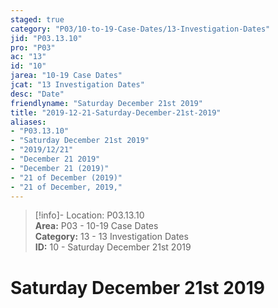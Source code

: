```yaml
---  
staged: true  
category: "P03/10-to-19-Case-Dates/13-Investigation-Dates"  
jid: "P03.13.10"  
pro: "P03"  
ac: "13"  
id: "10"  
jarea: "10-19 Case Dates"  
jcat: "13 Investigation Dates"  
desc: "Date"  
friendlyname: "Saturday December 21st 2019"  
title: "2019-12-21-Saturday-December-21st-2019"  
aliases:   
- "P03.13.10"  
- "Saturday December 21st 2019"  
- "2019/12/21"  
- "December 21 2019"  
- "December 21 (2019)"  
- "21 of December (2019)"  
- "21 of December, 2019,"  
---  
```

>[!info]- Location: P03.13.10  
>**Area:** P03 - 10-19 Case Dates  
>**Category:** 13 - 13 Investigation Dates  
>**ID:** 10 - Saturday December 21st 2019  
  
# Saturday December 21st 2019  

